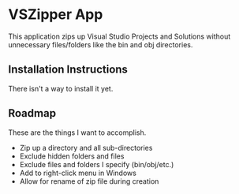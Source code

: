 # VSZipper App
This application zips up Visual Studio Projects and Solutions without unnecessary files/folders like the bin and obj directories.

## Installation Instructions
There isn't a way to install it yet.

## Roadmap
These are the things I want to accomplish.
 * Zip up a directory and all sub-directories
 * Exclude hidden folders and files
 * Exclude files and folders I specify (bin/obj/etc.)
 * Add to right-click menu in Windows
 * Allow for rename of zip file during creation